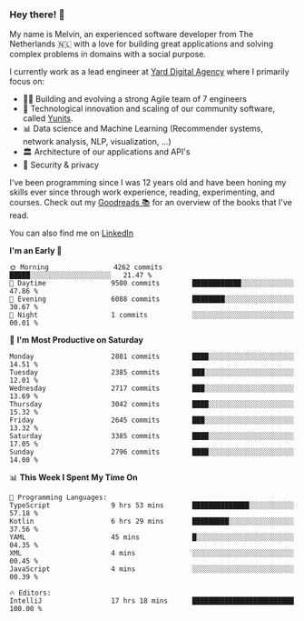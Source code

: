 ### Hey there! 👋

My name is Melvin, an experienced software developer from The Netherlands 🇳🇱 with a love for building great applications and solving complex problems in domains with a social purpose. 

I currently work as a lead engineer at [Yard Digital Agency](https://github.com/yardinternet) where I primarily focus on:

* 👏🏼 Building and evolving a strong Agile team of 7 engineers
* 🚀 Technological innovation and scaling of our community software, called [Yunits](https://www.yunits.com/).
* 📊 Data science and Machine Learning (Recommender systems, network analysis, NLP, visualization, ...)
* 🏛 Architecture of our applications and API's
* 🔐 Security & privacy

I've been programming since I was 12 years old and have been honing my skills ever since through work experience, reading, experimenting, and courses.
Check out my [Goodreads 📚](https://goodreads.com/melvinkoopmans) for an overview of the books that I've read. 

You can also find me on [LinkedIn](https://www.linkedin.com/in/melvinkoopmans)

<!--START_SECTION:waka-->
**I'm an Early 🐤** 

```text
🌞 Morning                4262 commits        █████░░░░░░░░░░░░░░░░░░░░   21.47 % 
🌆 Daytime                9500 commits        ████████████░░░░░░░░░░░░░   47.86 % 
🌃 Evening                6088 commits        ████████░░░░░░░░░░░░░░░░░   30.67 % 
🌙 Night                  1 commits           ░░░░░░░░░░░░░░░░░░░░░░░░░   00.01 % 
```
📅 **I'm Most Productive on Saturday** 

```text
Monday                   2881 commits        ████░░░░░░░░░░░░░░░░░░░░░   14.51 % 
Tuesday                  2385 commits        ███░░░░░░░░░░░░░░░░░░░░░░   12.01 % 
Wednesday                2717 commits        ███░░░░░░░░░░░░░░░░░░░░░░   13.69 % 
Thursday                 3042 commits        ████░░░░░░░░░░░░░░░░░░░░░   15.32 % 
Friday                   2645 commits        ███░░░░░░░░░░░░░░░░░░░░░░   13.32 % 
Saturday                 3385 commits        ████░░░░░░░░░░░░░░░░░░░░░   17.05 % 
Sunday                   2796 commits        ████░░░░░░░░░░░░░░░░░░░░░   14.08 % 
```


📊 **This Week I Spent My Time On** 

```text
💬 Programming Languages: 
TypeScript               9 hrs 53 mins       ██████████████░░░░░░░░░░░   57.18 % 
Kotlin                   6 hrs 29 mins       █████████░░░░░░░░░░░░░░░░   37.56 % 
YAML                     45 mins             █░░░░░░░░░░░░░░░░░░░░░░░░   04.35 % 
XML                      4 mins              ░░░░░░░░░░░░░░░░░░░░░░░░░   00.45 % 
JavaScript               4 mins              ░░░░░░░░░░░░░░░░░░░░░░░░░   00.39 % 

🔥 Editors: 
IntelliJ                 17 hrs 18 mins      █████████████████████████   100.00 % 
```


<!--END_SECTION:waka-->
